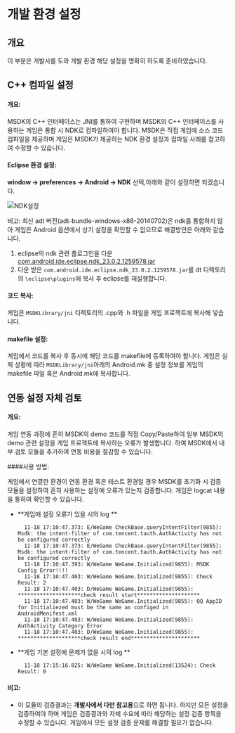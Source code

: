 ﻿개발 환경 설정
===

개요
---

이 부분은 개발사를 도와 개발 환경 해당 설정을 명확히 하도록 준비하였습니다.

C++ 컴파일 설정
---
#### 개요:

MSDK의 C++ 인터페이스는 JNI를 통하여 구현하며 MSDK의 C++ 인터페이스를 사용하는 게임은 통합 시 NDK로 컴파일하여야 합니다. MSDK은 직접 게임에 소스 코드 컴파일을 제공하며 게임은 MSDK가 제공하는 NDK 환경 설정과 컴파일 사례를 참고하여 수정할 수 있습니다.

#### Eclipse 환경 설정:

**window -> preferences -> Android -> NDK** 선택,아래와 같이 설정하면 되겠습니다.

![NDK설정](./ndk.png "ndk 설정")

비고: 최신 adt 버전(adt-bundle-windows-x86-20140702)은 ndk를 통합하지 않아 게임은 Android 옵션에서 상기 설정을 확인할 수 없으므로 해결방안은 아래와 같습니다.

1. eclipse의 ndk 관련 플로그인을 다운 [com.android.ide.eclipse.ndk_23.0.2.1259578.jar](https://github.com/bihe0832/Settings-Tools/tree/master/adt/plugins)
2. 다운 받은 `com.android.ide.eclipse.ndk_23.0.2.1259578.jar`를 dt 디렉토리의 `\eclipse\plugins`에 복사 후 eclipse를 재실행합니다.

#### 코드 복사:

게임은 `MSDKLibrary/jni` 디렉토리의 .cpp와 .h 파일을 게임 프로젝트에 복사해 넣습니다.

#### makefile 설정:

게임에서 코드를 복사 후 동시에 해당 코드를 makefile에 등록하여야 합니다. 게임은 실제 상황에 따라 `MSDKLibrary/jni`아래의 Android.mk 중 설정 정보를 게임의 makefile 파일 혹은 Android.mk에 복사합니다.


연동 설정 자체 검토
---

#### 개요:

게임 연동 과정에 흔히 MSDK의 demo 코드를 직접 Copy/Paste하여 일부 MSDK의 demo 관련 설정을 게임 프로젝트에 복사하는 오류가 발생합니다. 하여 MSDK에서 내부 검토 모듈을 추가하여 연동 비용을 절감할 수 있습니다.

####사용 방법: 

게임에서 연결한 환경이 연동 환경 혹은 테스트 환경일 경우 MSDK를 초기화 시 검증 모듈을 설정하여 흔히 사용하는 설정에 오류가 있는지 검증합니다. 게임은 logcat 내용을 통하여 확인할 수 있습니다. 

- **게임에 설정 오류가 있을 시의 log **

		11-18 17:10:47.373: E/WeGame CheckBase.queryIntentFilter(9855): Msdk: the intent-filter of com.tencent.tauth.AuthActivity has not be configured correctly
		11-18 17:10:47.373: E/WeGame CheckBase.queryIntentFilter(9855): Msdk: the intent-filter of com.tencent.tauth.AuthActivity has not be configured correctly
		11-18 17:10:47.393: W/WeGame WeGame.Initialized(9855): MSDK Config Error!!!!
		11-18 17:10:47.403: W/WeGame WeGame.Initialized(9855): Check Result: 2
		11-18 17:10:47.403: D/WeGame WeGame.Initialized(9855):  ********************check result start********************
		11-18 17:10:47.403: W/WeGame WeGame.Initialized(9855): QQ AppID for Initialiezed must be the same as configed in AndroidMenifest.xml
		11-18 17:10:47.403: W/WeGame WeGame.Initialized(9855): AuthActivity Category Error
		11-18 17:10:47.403: D/WeGame WeGame.Initialized(9855):  ********************check result end**********************

- **게임 기본 설정에 문제가 없을 시의 log **

		11-18 17:15:16.825: W/WeGame WeGame.Initialized(13524): Check Result: 0

#### 비고:

- 이 모듈의 검증결과는 **개발사에서 다만 참고용**으로 하면 됩니다. 하지만 모든 설정을 검증하여야 하며 게임은 검증결과와 자체 수요에 따라 해당하는 설정 검증 항목을 수정할 수 있습니다. 게임에서 모든 설정 검증 문제를 해결할 필요가 없습니다.
